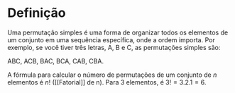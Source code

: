 # Definição
Uma permutação simples é uma forma de organizar todos os elementos de um conjunto em uma sequência específica, onde a ordem importa. Por exemplo, se você tiver três letras, A, B e C, as permutações simples são:

ABC, ACB, BAC, BCA, CAB, CBA.

A fórmula para calcular o número de permutações de um conjunto de $n$ elementos é $n!$ ([[Fatorial]] de n). Para 3 elementos, é $3! = 3.2.1 = 6$.